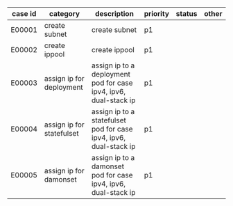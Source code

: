 | case id | category  | description                                             | priority | status | other |
|---------|-----------|---------------------------------------------------------|----------|--------|-------|
| E00001  | create subnet | create subnet   | p1       |    |       |
| E00002  | create ippool | create ippool    | p1       |    |       |
| E00003  | assign ip for deployment | assign ip to a deployment pod for case ipv4, ipv6, dual-stack ip   | p1       |    |       |
| E00004  | assign ip for statefulset| assign ip to a statefulset pod for case ipv4, ipv6, dual-stack ip   | p1       |    |       |
| E00005  | assign ip for damonset | assign ip to a damonset pod for case ipv4, ipv6, dual-stack ip   | p1       |
